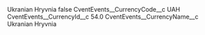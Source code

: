 <?xml version="1.0" encoding="UTF-8"?>
<CustomMetadata xmlns="http://soap.sforce.com/2006/04/metadata" xmlns:xsi="http://www.w3.org/2001/XMLSchema-instance" xmlns:xsd="http://www.w3.org/2001/XMLSchema">
    <label>Ukranian Hryvnia</label>
    <protected>false</protected>
    <values>
        <field>CventEvents__CurrencyCode__c</field>
        <value xsi:type="xsd:string">UAH</value>
    </values>
    <values>
        <field>CventEvents__CurrencyId__c</field>
        <value xsi:type="xsd:double">54.0</value>
    </values>
    <values>
        <field>CventEvents__CurrencyName__c</field>
        <value xsi:type="xsd:string">Ukranian Hryvnia</value>
    </values>
</CustomMetadata>
